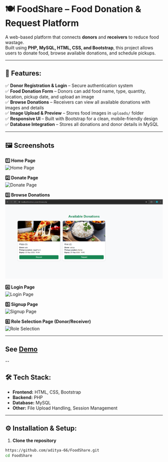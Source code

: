 # 🍽️ FoodShare – Food Donation & Request Platform  

A web-based platform that connects **donors** and **receivers** to reduce food wastage.  
Built using **PHP, MySQL, HTML, CSS, and Bootstrap**, this project allows users to donate food, browse available donations, and schedule pickups.  

---

## 🚀 Features:  

✅ **Donor Registration & Login** – Secure authentication system  
✅ **Food Donation Form** – Donors can add food name, type, quantity, location, pickup date, and upload an image  
✅ **Browse Donations** – Receivers can view all available donations with images and details  
✅ **Image Upload & Preview** – Stores food images in `uploads/` folder  
✅ **Responsive UI** – Built with Bootstrap for a clean, mobile-friendly design  
✅ **Database Integration** – Stores all donations and donor details in MySQL  

---

## 🖼️ Screenshots

**1️⃣ Home Page**  
![Home Page](screenshots/home.png)

**2️⃣ Donate Page**  
![Donate Page](screenshots/donate.png)

**3️⃣ Browse Donations**  
![Browse Donations](https://github.com/aditya-66/FoodShare-Food-Donation-Request-Platform/blob/d47c7236b2fcf2bee1faa93927eb724defaeefa6/browse.png)

**4️⃣ Login Page**  
![Login Page](screenshots/login.png)

**5️⃣ Signup Page**  
![Signup Page](screenshots/signup.png)

**6️⃣ Role Selection Page (Donor/Receiver)**  
![Role Selection](screenshots/role-selection.png)


---

## See [Demo](https://fancy-daifuku-e6ba2d.netlify.app/)

--

## 🛠️ Tech Stack:  

- **Frontend:** HTML, CSS, Bootstrap  
- **Backend:** PHP  
- **Database:** MySQL  
- **Other:** File Upload Handling, Session Management  

---

## ⚙️ Installation & Setup:  

1. **Clone the repository**  
```bash
https://github.com/aditya-66/FoodShare.git
cd FoodShare
